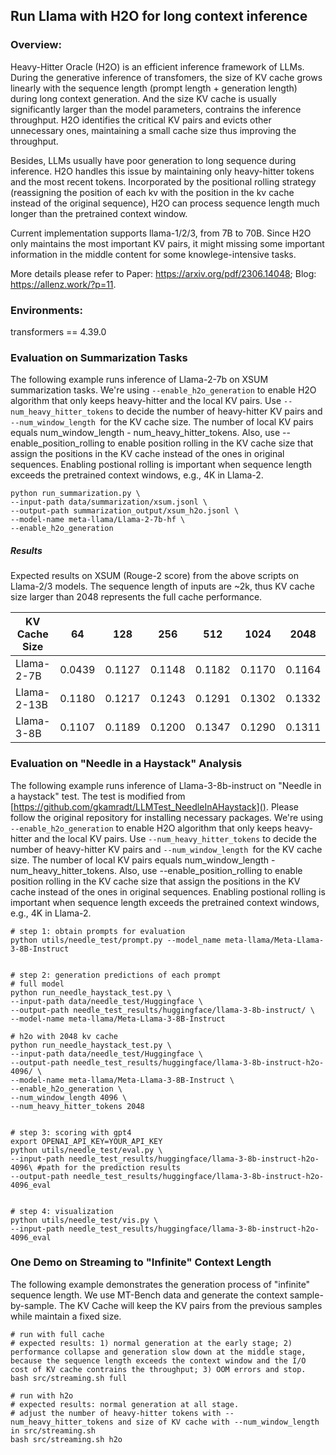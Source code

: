 ## Run Llama with H2O for long context inference

### Overview:

Heavy-Hitter Oracle (H2O) is an efficient inference framework of LLMs. During the generative inference of transfomers, the size of KV cache grows linearly with the sequence length (prompt length + generation length) during long context generation. And the size KV cache is usually significantly larger than the model parameters, contrains the inference throughput. H2O identifies the critical KV pairs and evicts other unnecessary ones, maintaining a small cache size thus improving the throughput. 

Besides, LLMs usually have poor generation to long sequence during inference. H2O handles this issue by maintaining only heavy-hitter tokens and the most recent tokens. Incorporated by the positional rolling strategy (reassigning the position of each kv with the position in the kv cache instead of the original sequence), H2O can process sequence length much longer than the pretrained context window. 

Current implementation supports llama-1/2/3, from 7B to 70B. Since H2O only maintains the most important KV pairs, it might missing some important information in the middle content for some knowlege-intensive tasks.

More details please refer to Paper: https://arxiv.org/pdf/2306.14048; Blog: https://allenz.work/?p=11.

### Environments:

transformers == 4.39.0

### Evaluation on Summarization Tasks

The following example runs inference of Llama-2-7b on XSUM summarization tasks. We're using `--enable_h2o_generation` to enable H2O algorithm that only keeps heavy-hitter and the local KV pairs. Use `--num_heavy_hitter_tokens` to decide the number of heavy-hitter KV pairs and `--num_window_length `for the KV cache size. The number of local KV pairs equals num_window_length - num_heavy_hitter_tokens. Also, use --enable_position_rolling to enable position rolling in the KV cache size that assign the positions in the KV cache instead of the ones in original sequences. Enabling postional rolling is important when sequence length exceeds the pretrained context windows, e.g., 4K in Llama-2.

```
python run_summarization.py \
--input-path data/summarization/xsum.jsonl \
--output-path summarization_output/xsum_h2o.jsonl \
--model-name meta-llama/Llama-2-7b-hf \
--enable_h2o_generation 
```

##### **Results**

Expected results on XSUM (Rouge-2 score) from the above scripts on Llama-2/3 models. The sequence length of inputs are ~2k, thus KV cache size larger than 2048 represents the full cache performance.

| KV Cache Size | 64     | 128    | 256    | 512    | 1024   | 2048   | 4096   | 8192   |
| ------------- | ------ | ------ | ------ | ------ | ------ | ------ | ------ | ------ |
| Llama-2-7B    | 0.0439 | 0.1127 | 0.1148 | 0.1182 | 0.1170 | 0.1164 | 0.1164 | 0.1164 |
| Llama-2-13B   | 0.1180 | 0.1217 | 0.1243 | 0.1291 | 0.1302 | 0.1332 | 0.1332 | 0.1332 |
| Llama-3-8B    | 0.1107 | 0.1189 | 0.1200 | 0.1347 | 0.1290 | 0.1311 | 0.1311 | 0.1311 |

### Evaluation on "Needle in a Haystack" Analysis

The following example runs inference of Llama-3-8b-instruct on "Needle in a haystack" test. The test is modified from [https://github.com/gkamradt/LLMTest_NeedleInAHaystack](). Please follow the original repository for installing necessary packages. We're using `--enable_h2o_generation` to enable H2O algorithm that only keeps heavy-hitter and the local KV pairs. Use `--num_heavy_hitter_tokens` to decide the number of heavy-hitter KV pairs and `--num_window_length `for the KV cache size. The number of local KV pairs equals num_window_length - num_heavy_hitter_tokens. Also, use --enable_position_rolling to enable position rolling in the KV cache size that assign the positions in the KV cache instead of the ones in original sequences. Enabling postional rolling is important when sequence length exceeds the pretrained context windows, e.g., 4K in Llama-2.

```
# step 1: obtain prompts for evaluation
python utils/needle_test/prompt.py --model_name meta-llama/Meta-Llama-3-8B-Instruct


# step 2: generation predictions of each prompt
# full model
python run_needle_haystack_test.py \
--input-path data/needle_test/Huggingface \
--output-path needle_test_results/huggingface/llama-3-8b-instruct/ \
--model-name meta-llama/Meta-Llama-3-8B-Instruct 

# h2o with 2048 kv cache
python run_needle_haystack_test.py \
--input-path data/needle_test/Huggingface \
--output-path needle_test_results/huggingface/llama-3-8b-instruct-h2o-4096/ \
--model-name meta-llama/Meta-Llama-3-8B-Instruct \
--enable_h2o_generation \
--num_window_length 4096 \
--num_heavy_hitter_tokens 2048


# step 3: scoring with gpt4
export OPENAI_API_KEY=YOUR_API_KEY
python utils/needle_test/eval.py \
--input-path needle_test_results/huggingface/llama-3-8b-instruct-h2o-4096\ #path for the prediction results
--output-path needle_test_results/huggingface/llama-3-8b-instruct-h2o-4096_eval


# step 4: visualization
python utils/needle_test/vis.py \
--input-path needle_test_results/huggingface/llama-3-8b-instruct-h2o-4096_eval
```

### One Demo on Streaming to "Infinite" Context Length

The following example demonstrates the generation process of "infinite" sequence length. We use MT-Bench data and generate the context sample-by-sample. The KV Cache will keep the KV pairs from the previous samples while maintain a fixed size.

```
# run with full cache
# expected results: 1) normal generation at the early stage; 2) performance collapse and generation slow down at the middle stage, because the sequence length exceeds the context window and the I/O cost of KV cache contrains the throughput; 3) OOM errors and stop.
bash src/streaming.sh full

# run with h2o
# expected results: normal generation at all stage.
# adjust the number of heavy-hitter tokens with --num_heavy_hitter_tokens and size of KV cache with --num_window_length in src/streaming.sh
bash src/streaming.sh h2o
```
